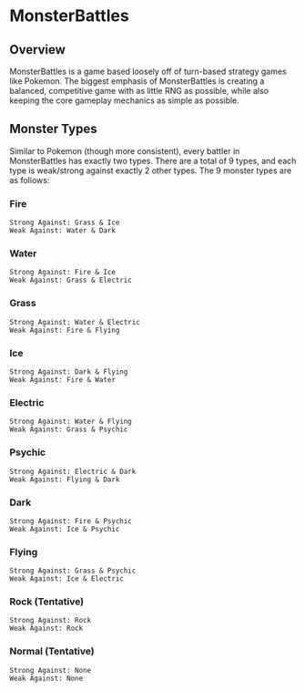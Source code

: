 # MonsterBattles

## Overview
MonsterBattles is a game based loosely off of turn-based strategy games like Pokemon.
The biggest emphasis of MonsterBattles is creating a balanced, competitive game with as little RNG as possible,
while also keeping the core gameplay mechanics as simple as possible.

## Monster Types
Similar to Pokemon (though more consistent), every battler in MonsterBattles has exactly two types.
There are a total of 9 types, and each type is weak/strong against exactly 2 other types.
The 9 monster types are as follows:
### Fire
    Strong Against: Grass & Ice
    Weak Against: Water & Dark
### Water
    Strong Against: Fire & Ice
    Weak Against: Grass & Electric
### Grass
    Strong Against: Water & Electric
    Weak Against: Fire & Flying
### Ice
    Strong Against: Dark & Flying
    Weak Against: Fire & Water
### Electric
    Strong Against: Water & Flying
    Weak Against: Grass & Psychic
### Psychic
    Strong Against: Electric & Dark
    Weak Against: Flying & Dark
### Dark
    Strong Against: Fire & Psychic
    Weak Against: Ice & Psychic
### Flying
    Strong Against: Grass & Psychic
    Weak Against: Ice & Electric
### Rock (Tentative)
    Strong Against: Rock
    Weak Against: Rock
### Normal (Tentative)
    Strong Against: None
    Weak Against: None
